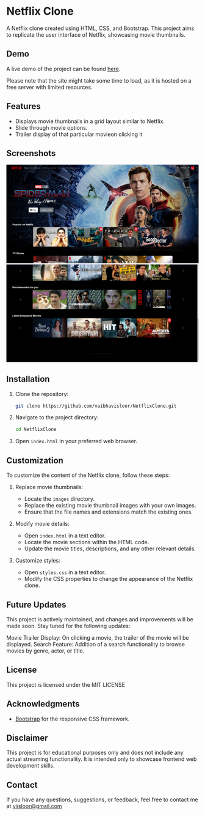 # Netflix Clone

A Netflix clone created using HTML, CSS, and Bootstrap. This project aims to replicate the user interface of Netflix, showcasing movie thumbnails.

## Demo

A live demo of the project can be found [here](https://vaibhavisloor.github.io/NetflixClone/).

Please note that the site might take some time to load, as it is hosted on a free server with limited resources.

## Features

- Displays movie thumbnails in a grid layout similar to Netflix.
- Slide through movie options.
- Trailer display of that particular movieon clicking it

## Screenshots

![Screenshot 1](screenshot1.png)
![Screenshot 2](screenshot2.png)

## Installation

1. Clone the repository:

   ```bash
   git clone https://github.com/vaibhavisloor/NetflixClone.git
   ```

2. Navigate to the project directory:

   ```bash
   cd NetflixClone
   ```

3. Open `index.html` in your preferred web browser.

## Customization

To customize the content of the Netflix clone, follow these steps:

1. Replace movie thumbnails:

   - Locate the `images` directory.
   - Replace the existing movie thumbnail images with your own images.
   - Ensure that the file names and extensions match the existing ones.

2. Modify movie details:

   - Open `index.html` in a text editor.
   - Locate the movie sections within the HTML code.
   - Update the movie titles, descriptions, and any other relevant details.

3. Customize styles:

   - Open `styles.css` in a text editor.
   - Modify the CSS properties to change the appearance of the Netflix clone.

## Future Updates
This project is actively maintained, and changes and improvements will be made soon. Stay tuned for the following updates:

Movie Trailer Display: On clicking a movie, the trailer of the movie will be displayed.
Search Feature: Addition of a search functionality to browse movies by genre, actor, or title.

## License

This project is licensed under the MIT LICENSE

## Acknowledgments

- [Bootstrap](https://getbootstrap.com/) for the responsive CSS framework.

## Disclaimer

This project is for educational purposes only and does not include any actual streaming functionality. It is intended only to showcase frontend web development skills.

## Contact

If you have any questions, suggestions, or feedback, feel free to contact me at viisloor@gmail.com

